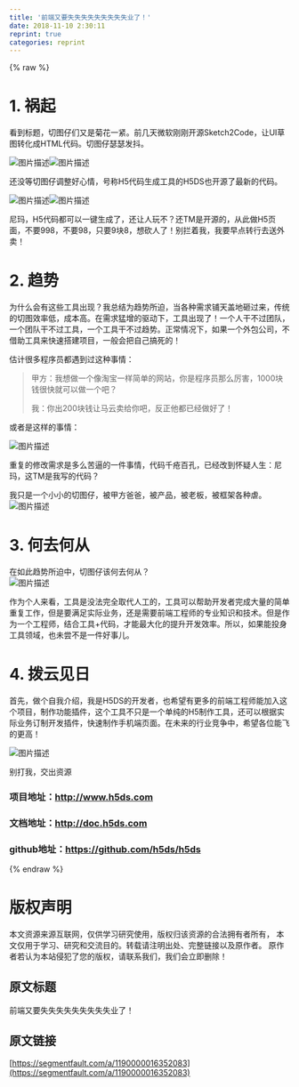 ```yaml
---
title: '前端又要失失失失失失失失失业了！' 
date: 2018-11-10 2:30:11
reprint: true
categories: reprint
---
```


{% raw %}
<h1 id="articleHeader0">1. &#x7978;&#x8D77;</h1><p>&#x770B;&#x5230;&#x6807;&#x9898;&#xFF0C;&#x5207;&#x56FE;&#x4ED4;&#x4EEC;&#x53C8;&#x662F;&#x83CA;&#x82B1;&#x4E00;&#x7D27;&#x3002;&#x524D;&#x51E0;&#x5929;&#x5FAE;&#x8F6F;&#x521A;&#x521A;&#x5F00;&#x6E90;Sketch2Code&#xFF0C;&#x8BA9;UI&#x8349;&#x56FE;&#x8F6C;&#x5316;&#x6210;HTML&#x4EE3;&#x7801;&#x3002;&#x5207;&#x56FE;&#x4ED4;&#x745F;&#x745F;&#x53D1;&#x6296;&#x3002;</p><p><span class="img-wrap"><img data-src="/img/bVbgLyy?w=580&amp;h=326" src="https://static.alili.tech/img/bVbgLyy?w=580&amp;h=326" alt="&#x56FE;&#x7247;&#x63CF;&#x8FF0;" title="&#x56FE;&#x7247;&#x63CF;&#x8FF0;" style="cursor:pointer;display:inline"></span><span class="img-wrap"><img data-src="/img/bVbgLwr?w=240&amp;h=240" src="https://static.alili.tech/img/bVbgLwr?w=240&amp;h=240" alt="&#x56FE;&#x7247;&#x63CF;&#x8FF0;" title="&#x56FE;&#x7247;&#x63CF;&#x8FF0;" style="cursor:pointer;display:inline"></span></p><p>&#x8FD8;&#x6CA1;&#x7B49;&#x5207;&#x56FE;&#x4ED4;&#x8C03;&#x6574;&#x597D;&#x5FC3;&#x60C5;&#xFF0C;&#x53F7;&#x79F0;H5&#x4EE3;&#x7801;&#x751F;&#x6210;&#x5DE5;&#x5177;&#x7684;H5DS&#x4E5F;&#x5F00;&#x6E90;&#x4E86;&#x6700;&#x65B0;&#x7684;&#x4EE3;&#x7801;&#x3002;</p><p><span class="img-wrap"><img data-src="/img/bVbgLDR?w=1283&amp;h=690" src="https://static.alili.tech/img/bVbgLDR?w=1283&amp;h=690" alt="&#x56FE;&#x7247;&#x63CF;&#x8FF0;" title="&#x56FE;&#x7247;&#x63CF;&#x8FF0;" style="cursor:pointer;display:inline"></span><span class="img-wrap"><img data-src="/img/bVbgLEW?w=113&amp;h=129" src="https://static.alili.tech/img/bVbgLEW?w=113&amp;h=129" alt="&#x56FE;&#x7247;&#x63CF;&#x8FF0;" title="&#x56FE;&#x7247;&#x63CF;&#x8FF0;" style="cursor:pointer;display:inline"></span></p><p>&#x5C3C;&#x739B;&#xFF0C;H5&#x4EE3;&#x7801;&#x90FD;&#x53EF;&#x4EE5;&#x4E00;&#x952E;&#x751F;&#x6210;&#x4E86;&#xFF0C;&#x8FD8;&#x8BA9;&#x4EBA;&#x73A9;&#x4E0D;&#xFF1F;&#x8FD8;TM&#x662F;&#x5F00;&#x6E90;&#x7684;&#xFF0C;&#x4ECE;&#x6B64;&#x505A;H5&#x9875;&#x9762;&#xFF0C;&#x4E0D;&#x8981;998&#xFF0C;&#x4E0D;&#x8981;98&#xFF0C;&#x53EA;&#x8981;9&#x5757;8&#xFF0C;&#x60F3;&#x780D;&#x4EBA;&#x4E86;&#xFF01;&#x522B;&#x62E6;&#x7740;&#x6211;&#xFF0C;&#x6211;&#x8981;&#x65E9;&#x70B9;&#x8F6C;&#x884C;&#x53BB;&#x9001;&#x5916;&#x5356;&#xFF01;</p><h1 id="articleHeader1">2. &#x8D8B;&#x52BF;</h1><p>&#x4E3A;&#x4EC0;&#x4E48;&#x4F1A;&#x6709;&#x8FD9;&#x4E9B;&#x5DE5;&#x5177;&#x51FA;&#x73B0;&#xFF1F;&#x6211;&#x603B;&#x7ED3;&#x4E3A;&#x8D8B;&#x52BF;&#x6240;&#x8FEB;&#xFF0C;&#x5F53;&#x5404;&#x79CD;&#x9700;&#x6C42;&#x94FA;&#x5929;&#x76D6;&#x5730;&#x7838;&#x8FC7;&#x6765;&#xFF0C;&#x4F20;&#x7EDF;&#x7684;&#x5207;&#x56FE;&#x6548;&#x7387;&#x4F4E;&#xFF0C;&#x6210;&#x672C;&#x9AD8;&#x3002;&#x5728;&#x9700;&#x6C42;&#x731B;&#x589E;&#x7684;&#x9A71;&#x52A8;&#x4E0B;&#xFF0C;&#x5DE5;&#x5177;&#x51FA;&#x73B0;&#x4E86;&#xFF01;&#x4E00;&#x4E2A;&#x4EBA;&#x5E72;&#x4E0D;&#x8FC7;&#x56E2;&#x961F;&#xFF0C;&#x4E00;&#x4E2A;&#x56E2;&#x961F;&#x5E72;&#x4E0D;&#x8FC7;&#x5DE5;&#x5177;&#xFF0C;&#x4E00;&#x4E2A;&#x5DE5;&#x5177;&#x5E72;&#x4E0D;&#x8FC7;&#x8D8B;&#x52BF;&#x3002;&#x6B63;&#x5E38;&#x60C5;&#x51B5;&#x4E0B;&#xFF0C;&#x5982;&#x679C;&#x4E00;&#x4E2A;&#x5916;&#x5305;&#x516C;&#x53F8;&#xFF0C;&#x4E0D;&#x501F;&#x52A9;&#x5DE5;&#x5177;&#x6765;&#x5FEB;&#x901F;&#x642D;&#x5EFA;&#x9879;&#x76EE;&#xFF0C;&#x4E00;&#x822C;&#x4F1A;&#x628A;&#x81EA;&#x5DF1;&#x641E;&#x6B7B;&#x7684;&#xFF01;</p><p>&#x4F30;&#x8BA1;&#x5F88;&#x591A;&#x7A0B;&#x5E8F;&#x5458;&#x90FD;&#x9047;&#x5230;&#x8FC7;&#x8FD9;&#x79CD;&#x4E8B;&#x60C5;&#xFF1A;</p><blockquote>&#x7532;&#x65B9;&#xFF1A;&#x6211;&#x60F3;&#x505A;&#x4E00;&#x4E2A;&#x50CF;&#x6DD8;&#x5B9D;&#x4E00;&#x6837;&#x7B80;&#x5355;&#x7684;&#x7F51;&#x7AD9;&#xFF0C;&#x4F60;&#x662F;&#x7A0B;&#x5E8F;&#x5458;&#x90A3;&#x4E48;&#x5389;&#x5BB3;&#xFF0C;1000&#x5757;&#x94B1;&#x5F88;&#x5FEB;&#x5C31;&#x53EF;&#x4EE5;&#x505A;&#x4E00;&#x4E2A;&#x5427;&#xFF1F;<p>&#x6211;&#xFF1A;&#x4F60;&#x51FA;200&#x5757;&#x94B1;&#x8BA9;&#x9A6C;&#x4E91;&#x5356;&#x7ED9;&#x4F60;&#x5427;&#xFF0C;&#x53CD;&#x6B63;&#x4ED6;&#x90FD;&#x5DF2;&#x7ECF;&#x505A;&#x597D;&#x4E86;&#xFF01;</p></blockquote><p>&#x6216;&#x8005;&#x662F;&#x8FD9;&#x6837;&#x7684;&#x4E8B;&#x60C5;&#xFF1A;</p><p><span class="img-wrap"><img data-src="/img/bVbgLH9?w=440&amp;h=290" src="https://static.alili.tech/img/bVbgLH9?w=440&amp;h=290" alt="&#x56FE;&#x7247;&#x63CF;&#x8FF0;" title="&#x56FE;&#x7247;&#x63CF;&#x8FF0;" style="cursor:pointer;display:inline"></span></p><p>&#x91CD;&#x590D;&#x7684;&#x4FEE;&#x6539;&#x9700;&#x6C42;&#x662F;&#x591A;&#x4E48;&#x82E6;&#x903C;&#x7684;&#x4E00;&#x4EF6;&#x4E8B;&#x60C5;&#xFF0C;&#x4EE3;&#x7801;&#x5343;&#x75AE;&#x767E;&#x5B54;&#xFF0C;&#x5DF2;&#x7ECF;&#x6539;&#x5230;&#x6000;&#x7591;&#x4EBA;&#x751F;&#xFF1A;&#x5C3C;&#x739B;&#xFF0C;&#x8FD9;TM&#x662F;&#x6211;&#x5199;&#x7684;&#x4EE3;&#x7801;&#xFF1F;</p><p>&#x6211;&#x53EA;&#x662F;&#x4E00;&#x4E2A;&#x5C0F;&#x5C0F;&#x7684;&#x5207;&#x56FE;&#x4ED4;&#xFF0C;&#x88AB;&#x7532;&#x65B9;&#x7238;&#x7238;&#xFF0C;&#x88AB;&#x4EA7;&#x54C1;&#xFF0C;&#x88AB;&#x8001;&#x677F;&#xFF0C;&#x88AB;&#x6846;&#x67B6;&#x5404;&#x79CD;&#x8650;&#x3002;<br><span class="img-wrap"><img data-src="/img/bVbgLON?w=400&amp;h=426" src="https://static.alili.tech/img/bVbgLON?w=400&amp;h=426" alt="&#x56FE;&#x7247;&#x63CF;&#x8FF0;" title="&#x56FE;&#x7247;&#x63CF;&#x8FF0;" style="cursor:pointer;display:inline"></span></p><h1 id="articleHeader2">3. &#x4F55;&#x53BB;&#x4F55;&#x4ECE;</h1><p>&#x5728;&#x5982;&#x6B64;&#x8D8B;&#x52BF;&#x6240;&#x8FEB;&#x4E2D;&#xFF0C;&#x5207;&#x56FE;&#x4ED4;&#x8BE5;&#x4F55;&#x53BB;&#x4F55;&#x4ECE;&#xFF1F;<br><span class="img-wrap"><img data-src="/img/bVbgLPP?w=283&amp;h=231" src="https://static.alili.tech/img/bVbgLPP?w=283&amp;h=231" alt="&#x56FE;&#x7247;&#x63CF;&#x8FF0;" title="&#x56FE;&#x7247;&#x63CF;&#x8FF0;" style="cursor:pointer"></span></p><p>&#x4F5C;&#x4E3A;&#x4E2A;&#x4EBA;&#x6765;&#x770B;&#xFF0C;&#x5DE5;&#x5177;&#x662F;&#x6CA1;&#x6CD5;&#x5B8C;&#x5168;&#x53D6;&#x4EE3;&#x4EBA;&#x5DE5;&#x7684;&#xFF0C;&#x5DE5;&#x5177;&#x53EF;&#x4EE5;&#x5E2E;&#x52A9;&#x5F00;&#x53D1;&#x8005;&#x5B8C;&#x6210;&#x5927;&#x91CF;&#x7684;&#x7B80;&#x5355;&#x91CD;&#x590D;&#x5DE5;&#x4F5C;&#xFF0C;&#x4F46;&#x662F;&#x8981;&#x6EE1;&#x8DB3;&#x5B9E;&#x9645;&#x4E1A;&#x52A1;&#xFF0C;&#x8FD8;&#x662F;&#x9700;&#x8981;&#x524D;&#x7AEF;&#x5DE5;&#x7A0B;&#x5E08;&#x7684;&#x4E13;&#x4E1A;&#x77E5;&#x8BC6;&#x548C;&#x6280;&#x672F;&#x3002;&#x4F46;&#x662F;&#x4F5C;&#x4E3A;&#x4E00;&#x4E2A;&#x5DE5;&#x7A0B;&#x5E08;&#xFF0C;&#x7ED3;&#x5408;&#x5DE5;&#x5177;+&#x4EE3;&#x7801;&#xFF0C;&#x624D;&#x80FD;&#x6700;&#x5927;&#x5316;&#x7684;&#x63D0;&#x5347;&#x5F00;&#x53D1;&#x6548;&#x7387;&#x3002;&#x6240;&#x4EE5;&#xFF0C;&#x5982;&#x679C;&#x80FD;&#x6295;&#x8EAB;&#x5DE5;&#x5177;&#x9886;&#x57DF;&#xFF0C;&#x4E5F;&#x672A;&#x5C1D;&#x4E0D;&#x662F;&#x4E00;&#x4EF6;&#x597D;&#x4E8B;&#x513F;&#x3002;</p><h1 id="articleHeader3">4. &#x62E8;&#x4E91;&#x89C1;&#x65E5;</h1><p>&#x9996;&#x5148;&#xFF0C;&#x505A;&#x4E2A;&#x81EA;&#x6211;&#x4ECB;&#x7ECD;&#xFF0C;&#x6211;&#x662F;H5DS&#x7684;&#x5F00;&#x53D1;&#x8005;&#xFF0C;&#x4E5F;&#x5E0C;&#x671B;&#x6709;&#x66F4;&#x591A;&#x7684;&#x524D;&#x7AEF;&#x5DE5;&#x7A0B;&#x5E08;&#x80FD;&#x52A0;&#x5165;&#x8FD9;&#x4E2A;&#x9879;&#x76EE;&#xFF0C;&#x5236;&#x4F5C;&#x529F;&#x80FD;&#x63D2;&#x4EF6;&#xFF0C;&#x8FD9;&#x4E2A;&#x5DE5;&#x5177;&#x4E0D;&#x53EA;&#x662F;&#x4E00;&#x4E2A;&#x5355;&#x7EAF;&#x7684;H5&#x5236;&#x4F5C;&#x5DE5;&#x5177;&#xFF0C;&#x8FD8;&#x53EF;&#x4EE5;&#x6839;&#x636E;&#x5B9E;&#x9645;&#x4E1A;&#x52A1;&#x8BA2;&#x5236;&#x5F00;&#x53D1;&#x63D2;&#x4EF6;&#xFF0C;&#x5FEB;&#x901F;&#x5236;&#x4F5C;&#x624B;&#x673A;&#x7AEF;&#x9875;&#x9762;&#x3002;&#x5728;&#x672A;&#x6765;&#x7684;&#x884C;&#x4E1A;&#x7ADE;&#x4E89;&#x4E2D;&#xFF0C;&#x5E0C;&#x671B;&#x5404;&#x4F4D;&#x80FD;&#x98DE;&#x7684;&#x66F4;&#x9AD8;&#xFF01;</p><p><span class="img-wrap"><img data-src="/img/bVbgL4o?w=542&amp;h=300" src="https://static.alili.tech/img/bVbgL4o?w=542&amp;h=300" alt="&#x56FE;&#x7247;&#x63CF;&#x8FF0;" title="&#x56FE;&#x7247;&#x63CF;&#x8FF0;" style="cursor:pointer"></span></p><p>&#x522B;&#x6253;&#x6211;&#xFF0C;&#x4EA4;&#x51FA;&#x8D44;&#x6E90;</p><h3 id="articleHeader4">&#x9879;&#x76EE;&#x5730;&#x5740;&#xFF1A;<a href="http://www.h5ds.com" rel="nofollow noreferrer" target="_blank">http://www.h5ds.com</a></h3><h3 id="articleHeader5">&#x6587;&#x6863;&#x5730;&#x5740;&#xFF1A;<a href="http://doc.h5ds.com" rel="nofollow noreferrer" target="_blank">http://doc.h5ds.com</a></h3><h3 id="articleHeader6">github&#x5730;&#x5740;&#xFF1A;<a href="https://github.com/h5ds/h5ds" rel="nofollow noreferrer" target="_blank">https://github.com/h5ds/h5ds</a></h3>
{% endraw %}

# 版权声明
本文资源来源互联网，仅供学习研究使用，版权归该资源的合法拥有者所有，
本文仅用于学习、研究和交流目的。转载请注明出处、完整链接以及原作者。
原作者若认为本站侵犯了您的版权，请联系我们，我们会立即删除！

## 原文标题
前端又要失失失失失失失失失业了！

## 原文链接
[https://segmentfault.com/a/1190000016352083](https://segmentfault.com/a/1190000016352083)

